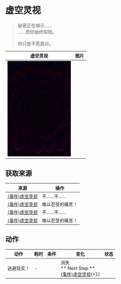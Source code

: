 # 虚空灵视  
> 秘密正在揭示……<br>……而你始终知晓。<br><br>你只是不愿面对。  
  
  虚空灵视  |   图片   
 ----  |  ----:   
   |  <img decoding="async" src="Sprite/Void.png" href="a.md" style="max-width:300px;max-height:300px;">   
  
## 获取来源  
来源  |  操作  
----  |  ----  
[(事件)虚空灵视](Event_SpiritsEverywhere1c.md)  |  不……不……  
[(事件)虚空灵视](Event_SpiritsEverywhere1d.md)  |  难以忍受的痛苦！  
[(事件)虚空灵视](Event_VoidExperience1c.md)  |  不……不……  
[(事件)虚空灵视](Event_VoidExperience1d.md)  |  难以忍受的痛苦！  
## 动作  
动作  |  耗时  |  条件  |  变化  |  状态  
----  |  ----  |  ----  |  ----  |  ----  
逃避现实！<br>  |  -  |    |  消失<br>** Next Step **<br>  [(事件)虚空灵视](Event_VoidExperience1f.md)(+1)<br>  |    
